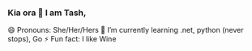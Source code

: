 ### Kia ora 👋 I am Tash,

😄 Pronouns: She/Her/Hers
🌱 I’m currently learning .net, python (never stops), Go
⚡ Fun fact: I like Wine 


